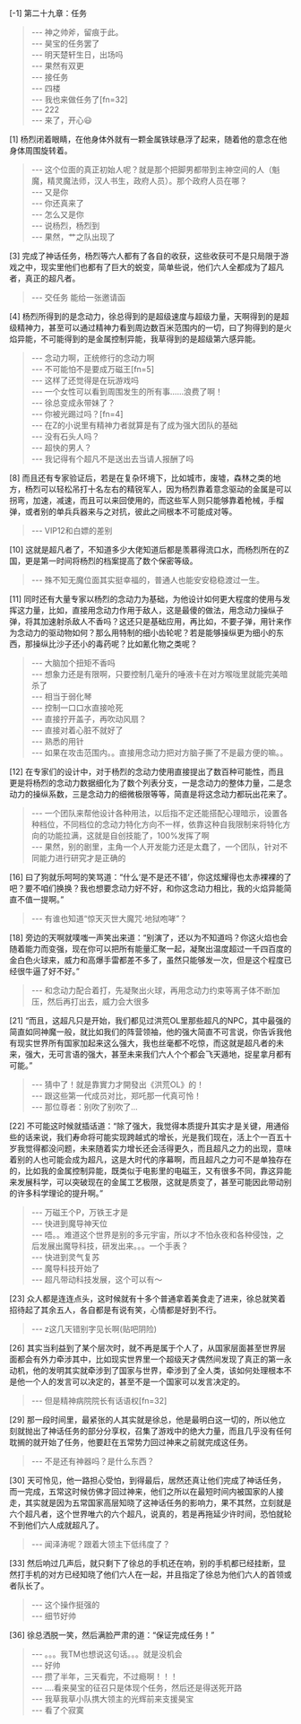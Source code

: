 
[-1] 第二十九章：任务
>--- 神之帅斧，留痕于此。<br>
>--- 昊宝的任务罢了<br>
>--- 明天楚轩生日，出场吗<br>
>--- 果然有双更<br>
>--- 接任务<br>
>--- 四楼<br>
>--- 我也来做任务了[fn=32]<br>
>--- 222<br>
>--- 来了，开心😃<br>

[1] 杨烈闭着眼睛，在他身体外就有一颗金属铁球悬浮了起来，随着他的意念在他身体周围旋转着。
>--- 这个位面的真正初始人呢？就是那个把脚男都带到主神空间的人（魁魔，精灵魔法师，汉人书生，政府人员）。那个政府人员在哪？<br>
>--- 又是你<br>
>--- 你还真来了<br>
>--- 怎么又是你<br>
>--- 说杨烈，杨烈到<br>
>--- 果然，艹之队出现了<br>

[3] 完成了神话任务，杨烈等六人都有了各自的收获，这些收获可不是只局限于游戏之中，现实里他们也都有了巨大的蜕变，简单些说，他们六人全都成为了超凡者，真正的超凡者。
>--- 交任务 
能给一张邀请函<br>

[4] 杨烈所得到的是念动力，徐总得到的是超级速度与超级力量，天啊得到的是超级精神力，甚至可以通过精神力看到周边数百米范围内的一切，曰了狗得到的是火焰异能，不可能得到的是金属控制异能，我草得到的是超级第六感异能。
>--- 念动力啊，正统修行的念动力啊<br>
>--- 不可能怕不是要成万磁王[fn=5]<br>
>--- 这样了还觉得是在玩游戏吗<br>
>--- 一个女性可以看到周围发生的所有事……浪费了啊！<br>
>--- 徐总变成永带妹了？<br>
>--- 你被光踢过吗？[fn=4]<br>
>--- 在Z的小说里有精神力者就算是有了成为强大团队的基础<br>
>--- 没有石头人吗？<br>
>--- 超快的男人？<br>
>--- 我记得有个超凡不是送出去当请人报酬了吗<br>

[8] 而且还有专家验证后，若是在复杂环境下，比如城市，废墟，森林之类的地方，杨烈可以轻松吊打十名左右的精锐军人，因为杨烈靠着意念驱动的金属是可以拐弯，加速，减速，而且可以来回使用的，而这些军人则只能够靠着枪械，手榴弹，或者别的单兵兵器来与之对抗，彼此之间根本不可能成对等。
>--- VIP12和白嫖的差别<br>

[10] 这就是超凡者了，不知道多少大佬知道后都是羡慕得流口水，而杨烈所在的Z国，更是第一时间将杨烈的档案提高了数个保密等级。
>--- 殊不知无魔位面其实挺幸福的，普通人也能安安稳稳渡过一生。<br>

[11] 同时还有大量专家以杨烈的念动力为基础，为他设计如何更大程度的使用与发挥这力量，比如，直接用念动力作用于敌人，这是最傻的做法，用念动力操纵子弹，将其加速射杀敌人不香吗？这还只是基础应用，再比如，不要子弹，用针来作为念动力的驱动物如何？那么用特制的细小齿轮呢？若是能够操纵更为细小的东西，那操纵比沙子还小的毒药呢？比如氰化物之类呢？
>--- 大脑加个扭矩不香吗<br>
>--- 想象力还是有限啊，只要控制几毫升的唾液卡在对方喉咙里就能完美暗杀了<br>
>--- 相当于弱化琴<br>
>--- 控制一口口水直接呛死<br>
>--- 直接拧开盖子，再吹动风扇？<br>
>--- 直接对着心脏不就好了<br>
>--- 熟悉的用针<br>
>--- 如果在攻击范围内。。直接用念动力把对方脑子撕了不是最方便的嘛。。<br>

[12] 在专家们的设计中，对于杨烈的念动力使用直接提出了数百种可能性，而且更是将杨烈的念动力数据细化为了数个列表分支，一是念动力的整体力量，二是念动力的操纵系数，三是念动力的细微极限等等，简直是将这念动力都玩出花来了。
>--- 一个团队来帮他设计各种用法，以后指不定还能搭配心理暗示，设置各种档位，不同档位的念动力特化方向不一样，依靠这种自我限制来将特化方向的功能拉满，这就是自创技能了，100%发挥了啊<br>
>--- 果然，别的剧里，主角一个人开发能力还是太蠢了，一个团队，针对不同能力进行研究才是正确的<br>

[16] 曰了狗就乐呵呵的笑骂道：“什么‘是不是还不错’，你这炫耀得也太赤裸裸的了吧？要不咱们换换？我也想要念动力好不好，和你这念动力相比，我的火焰异能简直不值一提啊。”
>--- 有谁也知道“惊天灭世大魔咒·地狱咆哮”？<br>

[18] 旁边的天啊就噗嗤一声笑出来道：“别演了，还以为不知道吗？你这火焰也会随着能力而变强，现在你可以把所有能量汇聚一起，凝聚出温度超过一千四百度的金白色火球来，威力和高爆手雷都差不多了，虽然只能够发一次，但是这个程度已经很牛逼了好不好。”
>--- 和念动力配合着打，先凝聚出火球，再用念动力约束等离子体不断加压，然后再打出去，威力会大很多<br>

[21] “而且，这超凡只是开始，我们都见过洪荒OL里那些超凡的NPC，其中最强的简直如同神魔一般，就比如我们的阵营领袖，他的强大简直不可言说，你告诉我他有现实世界所有国家加起来这么强大，我也丝毫都不吃惊，而这就是超凡者的未来，强大，无可言语的强大，甚至未来我们六人个个都会飞天遁地，捉星拿月都有可能。”
>--- 猜中了！就是靠實力才開發出《洪荒OL》的！<br>
>--- 跟这些第一代成员对比，郑吒那一代真可怜！<br>
>--- 那位尊者：别吹了别吹了...<br>

[22] 不可能这时候就插话道：“除了强大，我觉得本质提升其实才是关键，用通俗些的话来说，我们寿命将可能实现跨越式的增长，光是我们现在，活上个一百五十岁我觉得都没问题，未来随着实力增长还会活得更久，而且超凡之力的出现，意味着别的人也可能会成为超凡，这是大时代的序幕啊，而且超凡之力可不是单独存在的，比如我的金属控制异能，既类似于电影里的电磁王，又有很多不同，靠这异能来发展科学，可以突破现在的金属工艺极限，这就是质变了，甚至可能因此带动别的许多科学理论的提升啊。”
>--- 万磁王个P，万铁王才是<br>
>--- 快进到魔导神天位<br>
>--- 唔。。难道这个世界是别的多元宇宙，所以才不怕永夜和各种侵蚀，之后发展出魔导科技，研发出来。。。一个手表？<br>
>--- 快进到灵气复苏<br>
>--- 魔导科技开始了<br>
>--- 超凡带动科技发展，这个可以有～<br>

[23] 众人都是连连点头，这时候就有十多个普通拿着美食走了进来，徐总就笑着招待起了其余五人，各自都是有说有笑，心情都是好到不行。
>--- z这几天错别字见长啊(贴吧阴险)<br>

[26] 其实当利益到了某个层次时，就不再是属于个人了，从国家层面甚至世界层面都会有外力牵涉其中，比如现实世界里一个超级天才偶然间发现了真正的第一永动机，他的发明其实就牵涉到了国家与世界，牵涉到了全人类，该如何处理根本不是他一个人的发言可以决定的，甚至不是一个国家可以发言决定的。
>--- 但是精神病院院长有话语权[fn=32]<br>

[29] 那一段时间里，最紧张的人其实就是徐总，他是最明白这一切的，所以他立刻就抛出了神话任务的部分分享权，召集了游戏中的绝大力量，而且几乎没有任何耽搁的就开始了任务，他要赶在五常势力回过神来之前就完成这任务。
>--- 不是还有神器吗？是什么东西？<br>

[30] 天可怜见，他一路担心受怕，到得最后，居然还真让他们完成了神话任务，而一完成，五常这时候仿佛才回过神来，他们之所以在最短时间内被国家的人接走，其实就是因为五常国家高层知晓了这神话任务的影响力，果不其然，立刻就是六个超凡者，这个世界唯六的六个超凡，说真的，若是再拖延少许时间，恐怕就轮不到他们六人成就超凡了。
>--- 闻泽涛呢？跟着大领主下低纬度了？<br>

[33] 然后响过几声后，就只剩下了徐总的手机还在响，别的手机都已经挂断，显然打手机的对方已经知晓了他们六人在一起，并且指定了徐总为他们六人的首领或者队长了。
>--- 这个操作挺强的<br>
>--- 细节好帅<br>

[36] 徐总洒脱一笑，然后满脸严肃的道：“保证完成任务！”
>--- 。。。我TM也想说这句话。。。就是没机会<br>
>--- 好帅<br>
>--- 攒了半年，三天看完，不过瘾啊！！！<br>
>--- ....看来昊宝的征召只是体现个任务，然后还是得送死开路<br>
>--- 我草我草小队携大领主的光辉前来支援昊宝<br>
>--- 看了个寂寞<br>
